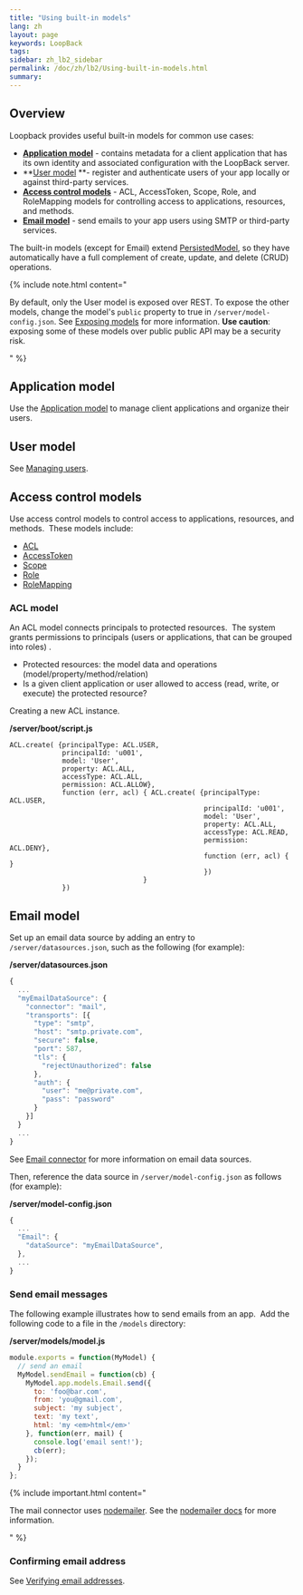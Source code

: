 ```yaml
---
title: "Using built-in models"
lang: zh
layout: page
keywords: LoopBack
tags:
sidebar: zh_lb2_sidebar
permalink: /doc/zh/lb2/Using-built-in-models.html
summary:
---
```


## Overview

Loopback provides useful built-in models for common use cases:

*   **[Application model](/doc/{{page.lang}}/lb2/Using-built-in-models.html)** - contains metadata for a client application that has its own identity and associated configuration with the LoopBack server.
*   **[User model](/doc/{{page.lang}}/lb2/Using-built-in-models.html) **- register and authenticate users of your app locally or against third-party services.
*   **[Access control models](/doc/{{page.lang}}/lb2/Using-built-in-models.html)** - ACL, AccessToken, Scope, Role, and RoleMapping models for controlling access to applications, resources, and methods.
*   **[Email model](/doc/{{page.lang}}/lb2/Using-built-in-models.html)** - send emails to your app users using SMTP or third-party services.

The built-in models (except for Email) extend [PersistedModel](http://apidocs.strongloop.com/loopback/#persistedmodel), so they have automatically have a full complement of create, update, and delete (CRUD) operations.

{% include note.html content="

By default, only the User model is exposed over REST. To expose the other models, change the model's `public` property to true in `/server/model-config.json`. See [Exposing models](/doc/zh/lb2/Exposing-models-over-REST.html#ExposingmodelsoverREST-Exposingmodels) for more information. **Use caution**: exposing some of these models over public public API may be a security risk.

" %}

## Application model

Use the [Application model](http://apidocs.strongloop.com/loopback/#application-new-application) to manage client applications and organize their users.

## User model

See [Managing users](/doc/{{page.lang}}/lb2/Managing-users.html).

## Access control models

Use access control models to control access to applications, resources, and methods.  These models include:

*   [ACL](http://apidocs.strongloop.com/loopback/#acl)
*   [AccessToken](http://apidocs.strongloop.com/loopback/#accesstoken-new-accesstoken)
*   [Scope](http://apidocs.strongloop.com/loopback/#scope-new-scope)
*   [Role](http://apidocs.strongloop.com/loopback/#role-new-role)
*   [RoleMapping](http://apidocs.strongloop.com/loopback/#rolemapping-new-rolemapping)

### ACL model

An ACL model connects principals to protected resources.  The system grants permissions to principals (users or applications, that can be grouped into roles) .

*   Protected resources: the model data and operations (model/property/method/relation)
*   Is a given client application or user allowed to access (read, write, or execute) the protected resource?

Creating a new ACL instance.

**/server/boot/script.js**

```
ACL.create( {principalType: ACL.USER, 
             principalId: 'u001', 
             model: 'User', 
             property: ACL.ALL,
	         accessType: ACL.ALL, 
             permission: ACL.ALLOW}, 
             function (err, acl) { ACL.create( {principalType: ACL.USER, 
                                                principalId: 'u001', 
                                                model: 'User', 
                                                property: ACL.ALL,
                                                accessType: ACL.READ, 
                                                permission: ACL.DENY}, 
                                                function (err, acl) { }
                                                })
                                 }
             })
```

## Email model

Set up an email data source by adding an entry to `/server/datasources.json`, such as the following (for example):

**/server/datasources.json**

```js
{
  ...
  "myEmailDataSource": {
    "connector": "mail",
    "transports": [{
      "type": "smtp",
      "host": "smtp.private.com",
      "secure": false,
      "port": 587,
      "tls": {
        "rejectUnauthorized": false
      },
      "auth": {
        "user": "me@private.com",
        "pass": "password"
      }
    }]
  }
  ...
}
```

See [Email connector](/doc/{{page.lang}}/lb2/Email-connector.html) for more information on email data sources.

Then, reference the data source in `/server/model-config.json` as follows (for example):

**/server/model-config.json**

```js
{
  ...
  "Email": {
    "dataSource": "myEmailDataSource",
  },
  ...
}
```

### Send email messages

The following example illustrates how to send emails from an app.  Add the following code to a file in the `/models` directory:

**/server/models/model.js**

```js
module.exports = function(MyModel) {
  // send an email
  MyModel.sendEmail = function(cb) {
    MyModel.app.models.Email.send({
      to: 'foo@bar.com',
      from: 'you@gmail.com',
      subject: 'my subject',
      text: 'my text',
      html: 'my <em>html</em>'
    }, function(err, mail) {
      console.log('email sent!');
      cb(err);
    });
  }
};
```

{% include important.html content="

The mail connector uses [nodemailer](http://www.nodemailer.com/). See the [nodemailer docs](http://www.nodemailer.com/) for more information.

" %}

### Confirming email address

See [Verifying email addresses](/doc/{{page.lang}}/lb2/Registering-users.html#Registeringusers-Verifyingemailaddresses).
